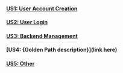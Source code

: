 #### [US1: User Account Creation](https://docs.google.com/presentation/d/1g5zT2REaCrqEDMP4EulbblFtIUeWTSHqBgf67PozY_U/edit?usp=sharing)

#### [US2: User Login](https://docs.google.com/presentation/d/1gz8mqAA0b2mBx5OiXAEj5tHtlTUl7_r9ycJhn0rXkAU/edit?usp=sharing)

#### [US3: Backend Management](https://docs.google.com/presentation/d/18Xp1fqXHYjtXBSi6bDzB-GKD2dkXhW9WS6PHmj6saaY/edit?usp=sharing)

#### [US4: {Golden Path description}](link here)

#### [US5: Other](https://docs.google.com/presentation/d/1DtV7uAlCS0vpKvauy5S1hbWTroAA0Ip4jFSDuWou954/edit?usp=sharing)
